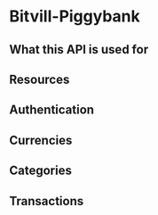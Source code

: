 # Bitvill-Piggybank

## What this API is used for

## Resources

## Authentication

## Currencies

## Categories

## Transactions
